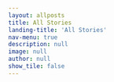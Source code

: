 ```yaml
---
layout: allposts
title: All Stories
landing-title: 'All Stories'
nav-menu: true
description: null
image: null
author: null
show_tile: false
---
```



